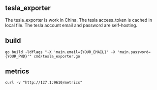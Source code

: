 ## tesla_exporter
The tesla_exporter is work in China.
The tesla access_token is cached in local file. The tesla account email and password are self-hosting.

## build
```
go build -ldflags "-X 'main.email={YOUR_EMAIL}' -X 'main.password={YOUR_PWD}'" cmd/tesla_exporter.go
```


## metrics
```
curl -v "http://127.1:9610/metrics"
```
